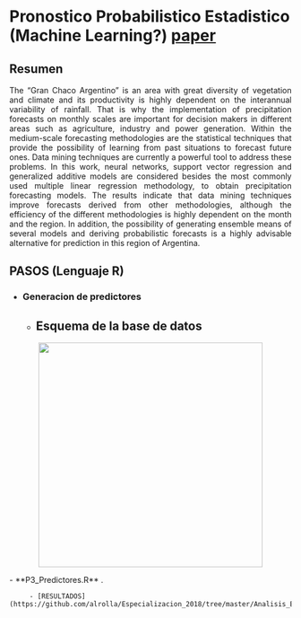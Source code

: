 # Pronostico Probabilistico Estadistico (Machine Learning?) [paper](https://www.dropbox.com/s/akhc6kb6493c1rd/TAAC-D-21-00248.pdf?dl=0)
## Resumen
<p align="justify" >
The “Gran Chaco Argentino” is an area with great diversity of vegetation and climate and its productivity is highly dependent on the interannual variability of rainfall. That is why the implementation of precipitation forecasts on monthly scales are important for decision makers in different areas such as agriculture, industry and power generation. Within the medium-scale forecasting methodologies are the statistical techniques that provide the possibility of learning from past situations to forecast future ones. Data mining techniques are currently a powerful tool to address these problems. In this work, neural networks, support vector regression and generalized additive models are considered besides the most commonly used multiple linear regression methodology, to obtain precipitation forecasting models. The results indicate that data mining techniques improve forecasts derived from other methodologies, although the efficiency of the different methodologies is highly dependent on the month and the region. In addition, the possibility of generating ensemble means of several models and deriving probabilistic forecasts is a highly advisable alternative for prediction in this region of Argentina.
</p>

## PASOS (Lenguaje R)
   - ### Generacion de predictores
      - ## Esquema de la base de datos
<p align="center">
  <img src="img/Casandra.png" width="400"/>
</p>
      - **P3_Predictores.R** .  
     
         - [RESULTADOS](https://github.com/alrolla/Especializacion_2018/tree/master/Analisis_Exploratorio)
